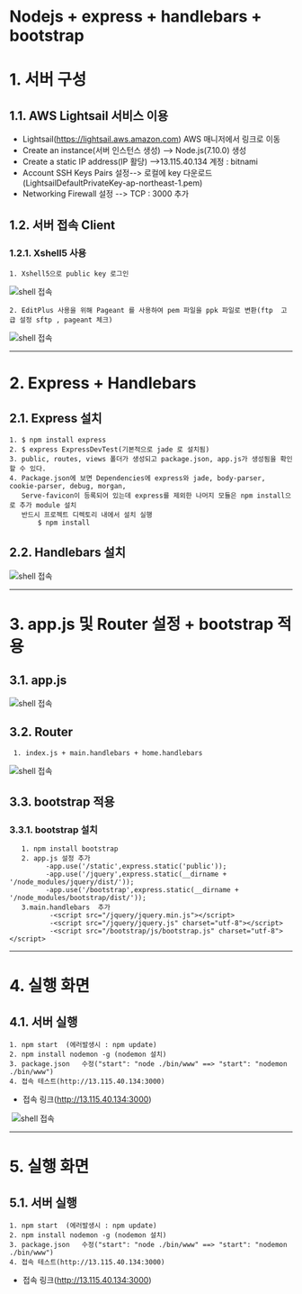 Nodejs + express + handlebars + bootstrap
======================

# 1. 서버 구성  
## 1.1. AWS Lightsail 서비스 이용 
- Lightsail(https://lightsail.aws.amazon.com) AWS 매니저에서 링크로 이동
- Create an instance(서버 인스턴스 생성) --> Node.js(7.10.0) 생성
- Create a static IP address(IP 활당) -->13.115.40.134 계정 : bitnami
- Account SSH Keys Pairs 설정--> 로컬에 key 다운로드(LightsailDefaultPrivateKey-ap-northeast-1.pem) 
- Networking Firewall 설정 -->  TCP : 3000 추가

## 1.2. 서버 접속 Client
### 1.2.1. Xshell5 사용 
	1. Xshell5으로 public key 로그인 
![shell 접속](http://13.115.40.134/img/shell.PNG)
	
	2. EditPlus 사용을 위해 Pageant 를 사용하여 pem 파일을 ppk 파일로 변환(ftp  고급 설정 sftp , pageant 체크)
![shell 접속](http://13.115.40.134/img/editplus.png)

****
# 2. Express + Handlebars 

## 2.1. Express 설치 

	1. $ npm install express
	2. $ express ExpressDevTest(기본적으로 jade 로 설치됨)
	3. public, routes, views 폴더가 생성되고 package.json, app.js가 생성됨을 확인할 수 있다.
	4. Package.json에 보면 Dependencies에 express와 jade, body-parser, cookie-parser, debug, morgan, 
	   Serve-favicon이 등록되어 있는데 express를 제외한 나머지 모듈은 npm install으로 추가 module 설치 
	   반드시 프로젝트 디렉토리 내에서 설치 실행
           $ npm install

 ## 2.2. Handlebars 설치 

![shell 접속](http://13.115.40.134/img/hb.png)

****
   
# 3. app.js 및 Router 설정 + bootstrap 적용
 
 ## 3.1. app.js 
 
 ![shell 접속](http://13.115.40.134/img/app.png)
 
 ## 3.2. Router 
     1. index.js + main.handlebars + home.handlebars
 ![shell 접속](http://13.115.40.134/img/router.png)
 

 ## 3.3. bootstrap 적용
     
 ### 3.3.1. bootstrap 설치
 ```
	1. npm install bootstrap 
	2. app.js 설정 추가
          -app.use('/static',express.static('public'));
          -app.use('/jquery',express.static(__dirname + '/node_modules/jquery/dist/'));
          -app.use('/bootstrap',express.static(__dirname + '/node_modules/bootstrap/dist/'));
	3.main.handlebars  추가
           -<script src="/jquery/jquery.min.js"></script>
           -<script src="/jquery/jquery.js" charset="utf-8"></script>
           -<script src="/bootstrap/js/bootstrap.js" charset="utf-8"></script>
 ```

**** 
 # 4. 실행 화면
 
 ## 4.1. 서버 실행 
 
	1. npm start  (에러발생시 : npm update)
	2. npm install nodemon -g (nodemon 설치)
	3. package.json   수정("start": "node ./bin/www" ==> "start": "nodemon ./bin/www")
	4. 접속 테스트(http://13.115.40.134:3000) 
 - 접속 링크(http://13.115.40.134:3000) 
 
  ![shell 접속](http://13.115.40.134/img/run.png)
  
  **** 
 # 5. 실행 화면
 
 ## 5.1. 서버 실행 
 
	1. npm start  (에러발생시 : npm update)
	2. npm install nodemon -g (nodemon 설치)
	3. package.json   수정("start": "node ./bin/www" ==> "start": "nodemon ./bin/www")
	4. 접속 테스트(http://13.115.40.134:3000) 
 - 접속 링크(http://13.115.40.134:3000) 
 
